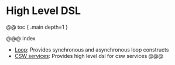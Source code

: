 # High Level DSL

@@ toc { .main depth=1 }

@@@ index
* [Loop](loop.md): Provides synchronous and asynchronous loop constructs
* [CSW services](services/csw-services.md): Provides high level dsl for csw services
@@@
